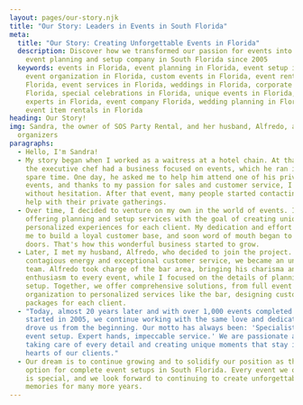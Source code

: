 ```yaml
---
layout: pages/our-story.njk
title: "Our Story: Leaders in Events in South Florida"
meta:
  title: "Our Story: Creating Unforgettable Events in Florida"
  description: Discover how we transformed our passion for events into a leading
    event planning and setup company in South Florida since 2005
  keywords: events in Florida, event planning in Florida, event setup in Florida,
    event organization in Florida, custom events in Florida, event rentals in
    Florida, event services in Florida, weddings in Florida, corporate events in
    Florida, special celebrations in Florida, unique events in Florida, event
    experts in Florida, event company Florida, wedding planning in Florida,
    event item rentals in Florida
heading: Our Story!
img: Sandra, the owner of SOS Party Rental, and her husband, Alfredo, as event
  organizers
paragraphs:
  - Hello, I'm Sandra!
  - My story began when I worked as a waitress at a hotel chain. At that time,
    the executive chef had a business focused on events, which he ran in his
    spare time. One day, he asked me to help him attend one of his private
    events, and thanks to my passion for sales and customer service, I accepted
    without hesitation. After that event, many people started contacting me to
    help with their private gatherings.
  - Over time, I decided to venture on my own in the world of events. I began by
    offering planning and setup services with the goal of creating unique and
    personalized experiences for each client. My dedication and effort allowed
    me to build a loyal customer base, and soon word of mouth began to open new
    doors. That's how this wonderful business started to grow.
  - Later, I met my husband, Alfredo, who decided to join the project. With his
    contagious energy and exceptional customer service, we became an unstoppable
    team. Alfredo took charge of the bar area, bringing his charisma and
    enthusiasm to every event, while I focused on the details of planning and
    setup. Together, we offer comprehensive solutions, from full event
    organization to personalized services like the bar, designing custom
    packages for each client.
  - "Today, almost 20 years later and with over 1,000 events completed since we
    started in 2005, we continue working with the same love and dedication that
    drove us from the beginning. Our motto has always been: 'Specialists in
    event setup. Expert hands, impeccable service.' We are passionate about
    taking care of every detail and creating unique moments that stay in the
    hearts of our clients."
  - Our dream is to continue growing and to solidify our position as the best
    option for complete event setups in South Florida. Every event we organize
    is special, and we look forward to continuing to create unforgettable
    memories for many more years.
---
```

